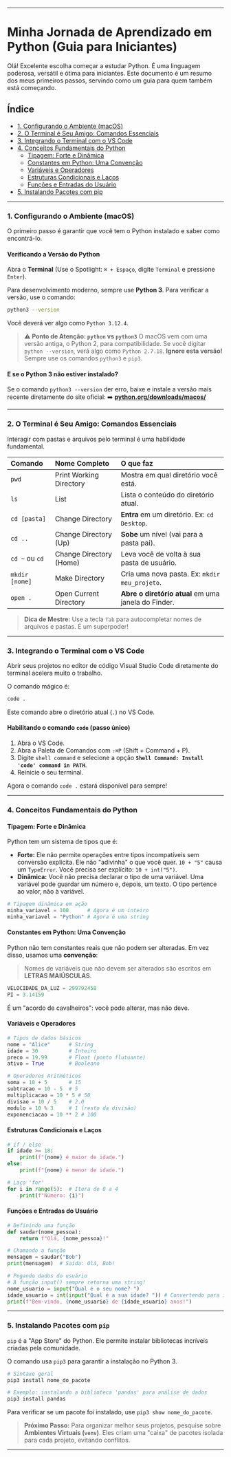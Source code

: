 

-----

# Minha Jornada de Aprendizado em Python (Guia para Iniciantes)

Olá\! Excelente escolha começar a estudar Python. É uma linguagem poderosa, versátil e ótima para iniciantes. Este documento é um resumo dos meus primeiros passos, servindo como um guia para quem também está começando.

## Índice
- [1. Configurando o Ambiente (macOS)](#1-configurando-o-ambiente-macos)
- [2. O Terminal é Seu Amigo: Comandos Essenciais](#2-o-terminal-é-seu-amigo-comandos-essenciais)
- [3. Integrando o Terminal com o VS Code](#3-integrando-o-terminal-com-o-vs-code)
- [4. Conceitos Fundamentais do Python](#4-conceitos-fundamentais-do-python)
    - [Tipagem: Forte e Dinâmica](#tipagem-forte-e-dinâmica)
    - [Constantes em Python: Uma Convenção](#constantes-em-python-uma-convenção)
    - [Variáveis e Operadores](#variáveis-e-operadores)
    - [Estruturas Condicionais e Laços](#estruturas-condicionais-e-laços)
    - [Funções e Entradas do Usuário](#funções-e-entradas-do-usuário)
- [5. Instalando Pacotes com pip](#5-instalando-pacotes-com-pip)


-----

### 1\. Configurando o Ambiente (macOS)

O primeiro passo é garantir que você tem o Python instalado e saber como encontrá-lo.

#### Verificando a Versão do Python

Abra o **Terminal** (Use o Spotlight: `⌘ + Espaço`, digite `Terminal` e pressione `Enter`).

Para desenvolvimento moderno, sempre use **Python 3**. Para verificar a versão, use o comando:

```bash
python3 --version
```

Você deverá ver algo como `Python 3.12.4`.

> **⚠️ Ponto de Atenção: `python` vs `python3`**
> O macOS vem com uma versão antiga, o Python 2, para compatibilidade. Se você digitar `python --version`, verá algo como `Python 2.7.18`. **Ignore esta versão\!** Sempre use os comandos `python3` e `pip3`.

#### E se o Python 3 não estiver instalado?

Se o comando `python3 --version` der erro, baixe e instale a versão mais recente diretamente do site oficial:
➡️ **[python.org/downloads/macos/](https://www.python.org/downloads/macos/)**

-----

### 2\. O Terminal é Seu Amigo: Comandos Essenciais

Interagir com pastas e arquivos pelo terminal é uma habilidade fundamental.

| Comando | Nome Completo | O que faz |
| :--- | :--- | :--- |
| `pwd` | Print Working Directory | Mostra em qual diretório você está. |
| `ls` | List | Lista o conteúdo do diretório atual. |
| `cd [pasta]` | Change Directory | **Entra** em um diretório. Ex: `cd Desktop`. |
| `cd ..` | Change Directory (Up) | **Sobe** um nível (vai para a pasta pai). |
| `cd ~` ou `cd`| Change Directory (Home)| Leva você de volta à sua pasta de usuário. |
| `mkdir [nome]`| Make Directory | Cria uma nova pasta. Ex: `mkdir meu_projeto`. |
| `open .` | Open Current Directory| **Abre o diretório atual** em uma janela do Finder. |

> **Dica de Mestre:** Use a tecla `Tab` para autocompletar nomes de arquivos e pastas. É um superpoder\!

-----

### 3\. Integrando o Terminal com o VS Code

Abrir seus projetos no editor de código Visual Studio Code diretamente do terminal acelera muito o trabalho.

O comando mágico é:

```bash
code .
```

Este comando abre o diretório atual (`.`) no VS Code.

#### Habilitando o comando `code` (passo único)

1.  Abra o VS Code.
2.  Abra a Paleta de Comandos com `⇧⌘P` (Shift + Command + P).
3.  Digite `shell command` e selecione a opção **`Shell Command: Install 'code' command in PATH`**.
4.  Reinicie o seu terminal.

Agora o comando `code .` estará disponível para sempre\!

-----

### 4\. Conceitos Fundamentais do Python

#### Tipagem: Forte e Dinâmica

Python tem um sistema de tipos que é:

  * **Forte:** Ele não permite operações entre tipos incompatíveis sem conversão explícita. Ele não "adivinha" o que você quer. `10 + "5"` causa um `TypeError`. Você precisa ser explícito: `10 + int("5")`.
  * **Dinâmica:** Você não precisa declarar o tipo de uma variável. Uma variável pode guardar um número e, depois, um texto. O tipo pertence ao valor, não à variável.

<!-- end list -->

```python
# Tipagem dinâmica em ação
minha_variavel = 100      # Agora é um inteiro
minha_variavel = "Python" # Agora é uma string
```

#### Constantes em Python: Uma Convenção

Python não tem constantes reais que não podem ser alteradas. Em vez disso, usamos uma **convenção**:

> Nomes de variáveis que não devem ser alterados são escritos em **LETRAS MAIÚSCULAS**.

```python
VELOCIDADE_DA_LUZ = 299792458
PI = 3.14159
```

É um "acordo de cavalheiros": você pode alterar, mas não deve.

#### Variáveis e Operadores

```python
# Tipos de dados básicos
nome = "Alice"      # String
idade = 30          # Inteiro
preco = 19.99       # Float (ponto flutuante)
ativo = True        # Booleano

# Operadores Aritméticos
soma = 10 + 5       # 15
subtracao = 10 - 5  # 5
multiplicacao = 10 * 5 # 50
divisao = 10 / 5    # 2.0
modulo = 10 % 3     # 1 (resto da divisão)
exponenciacao = 10 ** 2 # 100
```

#### Estruturas Condicionais e Laços

```python
# if / else
if idade >= 18:
    print(f"{nome} é maior de idade.")
else:
    print(f"{nome} é menor de idade.")

# Laço 'for'
for i in range(5):  # Itera de 0 a 4
    print(f"Número: {i}")
```

#### Funções e Entradas do Usuário

```python
# Definindo uma função
def saudar(nome_pessoa):
    return f"Olá, {nome_pessoa}!"

# Chamando a função
mensagem = saudar("Bob")
print(mensagem)  # Saída: Olá, Bob!

# Pegando dados do usuário
# A função input() sempre retorna uma string!
nome_usuario = input("Qual é o seu nome? ")
idade_usuario = int(input("Qual é a sua idade? ")) # Convertendo para inteiro
print(f"Bem-vindo, {nome_usuario} de {idade_usuario} anos!")
```

-----

### 5\. Instalando Pacotes com `pip`

`pip` é a "App Store" do Python. Ele permite instalar bibliotecas incríveis criadas pela comunidade.

O comando usa `pip3` para garantir a instalação no Python 3.

```bash
# Sintaxe geral
pip3 install nome_do_pacote

# Exemplo: instalando a biblioteca 'pandas' para análise de dados
pip3 install pandas
```

Para verificar se um pacote foi instalado, use `pip3 show nome_do_pacote`.

> **Próximo Passo:** Para organizar melhor seus projetos, pesquise sobre **Ambientes Virtuais (`venv`)**. Eles criam uma "caixa" de pacotes isolada para cada projeto, evitando conflitos.

-----

